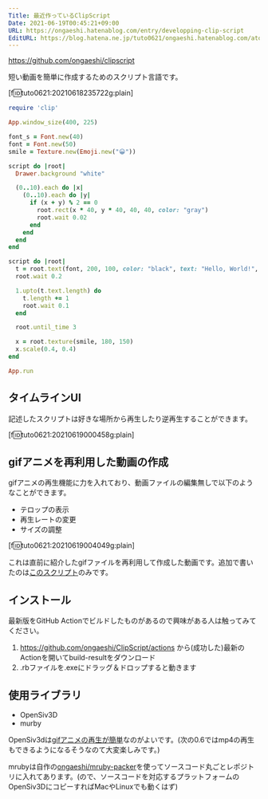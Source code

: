 ```yaml
---
Title: 最近作っているClipScript
Date: 2021-06-19T00:45:21+09:00
URL: https://ongaeshi.hatenablog.com/entry/developping-clip-script
EditURL: https://blog.hatena.ne.jp/tuto0621/ongaeshi.hatenablog.com/atom/entry/26006613777429819
---
```


https://github.com/ongaeshi/clipscript

短い動画を簡単に作成するためのスクリプト言語です。

[f:id:tuto0621:20210618235722g:plain]

```ruby
require 'clip'

App.window_size(400, 225)

font_s = Font.new(40)
font = Font.new(50)
smile = Texture.new(Emoji.new("😀"))

script do |root|
  Drawer.background "white"

  (0..10).each do |x|
    (0..10).each do |y|
      if (x + y) % 2 == 0
        root.rect(x * 40, y * 40, 40, 40, color: "gray")
        root.wait 0.02
      end
    end
  end
end  

script do |root|
  t = root.text(font, 200, 100, color: "black", text: "Hello, World!", length: 0, center: true)
  root.wait 0.2

  1.upto(t.text.length) do
    t.length += 1
    root.wait 0.1
  end

  root.until_time 3

  x = root.texture(smile, 180, 150)
  x.scale(0.4, 0.4)
end

App.run
```

## タイムラインUI
記述したスクリプトは好きな場所から再生したり逆再生することができます。

[f:id:tuto0621:20210619000458g:plain]

## gifアニメを再利用した動画の作成
gifアニメの再生機能に力を入れており、動画ファイルの編集無しで以下のようなことができます。

- テロップの表示
- 再生レートの変更
- サイズの調整

[f:id:tuto0621:20210619004049g:plain]

これは直前に紹介したgifファイルを再利用して作成した動画です。追加で書いたのは[このスクリプト](https://github.com/ongaeshi/TechGif/blob/main/introduction.rb)のみです。

## インストール
最新版をGitHub Actionでビルドしたものがあるので興味がある人は触ってみてください。

1. https://github.com/ongaeshi/ClipScript/actions から(成功した)最新のActionを開いてbuild-resultをダウンロード
2. .rbファイルを.exeにドラッグ＆ドロップすると動きます

## 使用ライブラリ
- OpenSiv3D
- murby

OpenSiv3dは[gifアニメの再生が簡単](https://siv3d.github.io/ja-jp/news/v043/#3-gif)なのがよいです。(次の0.6ではmp4の再生もできるようになるそうなのて大変楽しみです。)

mrubyは自作の[ongaeshi/mruby-packer](https://github.com/ongaeshi/mruby-packer)を使ってソースコード丸ごとレポジトリに入れてあります。(ので、ソースコードを対応するプラットフォームのOpenSiv3DにコピーすればMacやLinuxでも動くはず)
